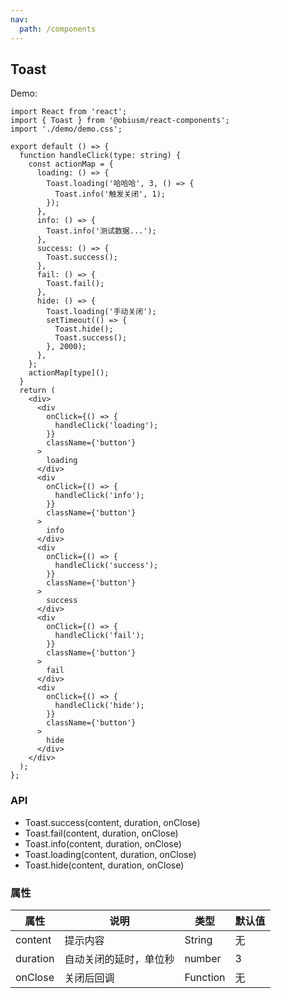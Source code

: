 ```yaml
---
nav:
  path: /components
---
```


## Toast

Demo:

```tsx
import React from 'react';
import { Toast } from '@obiusm/react-components';
import './demo/demo.css';

export default () => {
  function handleClick(type: string) {
    const actionMap = {
      loading: () => {
        Toast.loading('哈哈哈', 3, () => {
          Toast.info('触发关闭', 1);
        });
      },
      info: () => {
        Toast.info('测试数据...');
      },
      success: () => {
        Toast.success();
      },
      fail: () => {
        Toast.fail();
      },
      hide: () => {
        Toast.loading('手动关闭');
        setTimeout(() => {
          Toast.hide();
          Toast.success();
        }, 2000);
      },
    };
    actionMap[type]();
  }
  return (
    <div>
      <div
        onClick={() => {
          handleClick('loading');
        }}
        className={'button'}
      >
        loading
      </div>
      <div
        onClick={() => {
          handleClick('info');
        }}
        className={'button'}
      >
        info
      </div>
      <div
        onClick={() => {
          handleClick('success');
        }}
        className={'button'}
      >
        success
      </div>
      <div
        onClick={() => {
          handleClick('fail');
        }}
        className={'button'}
      >
        fail
      </div>
      <div
        onClick={() => {
          handleClick('hide');
        }}
        className={'button'}
      >
        hide
      </div>
    </div>
  );
};
```

### API

- Toast.success(content, duration, onClose)
- Toast.fail(content, duration, onClose)
- Toast.info(content, duration, onClose)
- Toast.loading(content, duration, onClose)
- Toast.hide(content, duration, onClose)

### 属性

| 属性     | 说明                   | 类型     | 默认值 |
| -------- | ---------------------- | -------- | ------ |
| content  | 提示内容               | String   | 无     |
| duration | 自动关闭的延时，单位秒 | number   | 3      |
| onClose  | 关闭后回调             | Function | 无     |
